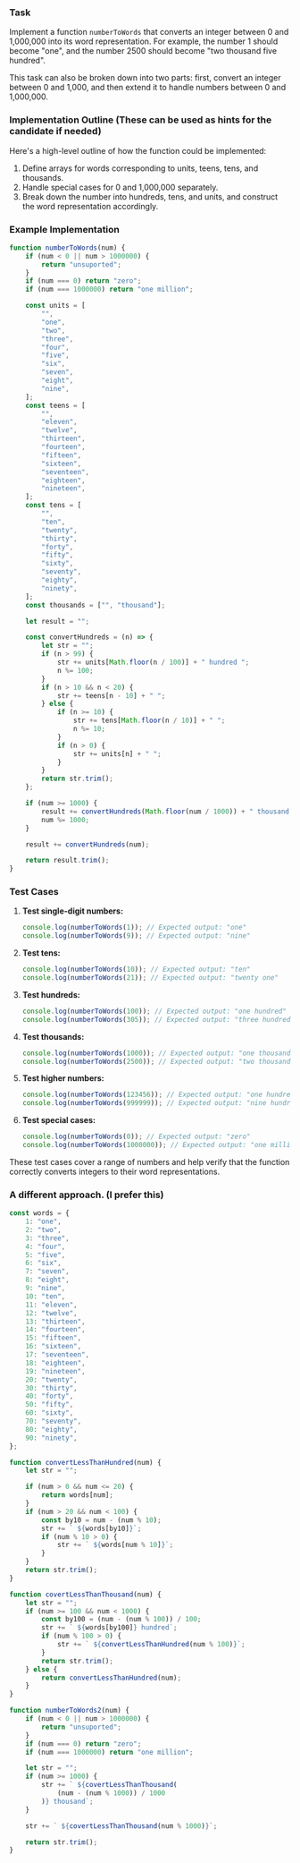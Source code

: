 ### Task

Implement a function `numberToWords` that converts an integer between 0 and 1,000,000 into its word representation. For example, the number 1 should become "one", and the number 2500 should become "two thousand five hundred".

This task can also be broken down into two parts: first, convert an integer between 0 and 1,000, and then extend it to handle numbers between 0 and 1,000,000.

### Implementation Outline (These can be used as hints for the candidate if needed)

Here's a high-level outline of how the function could be implemented:

1. Define arrays for words corresponding to units, teens, tens, and thousands.
2. Handle special cases for 0 and 1,000,000 separately.
3. Break down the number into hundreds, tens, and units, and construct the word representation accordingly.

### Example Implementation

```javascript
function numberToWords(num) {
    if (num < 0 || num > 1000000) {
        return "unsuported";
    }
    if (num === 0) return "zero";
    if (num === 1000000) return "one million";

    const units = [
        "",
        "one",
        "two",
        "three",
        "four",
        "five",
        "six",
        "seven",
        "eight",
        "nine",
    ];
    const teens = [
        "",
        "eleven",
        "twelve",
        "thirteen",
        "fourteen",
        "fifteen",
        "sixteen",
        "seventeen",
        "eighteen",
        "nineteen",
    ];
    const tens = [
        "",
        "ten",
        "twenty",
        "thirty",
        "forty",
        "fifty",
        "sixty",
        "seventy",
        "eighty",
        "ninety",
    ];
    const thousands = ["", "thousand"];

    let result = "";

    const convertHundreds = (n) => {
        let str = "";
        if (n > 99) {
            str += units[Math.floor(n / 100)] + " hundred ";
            n %= 100;
        }
        if (n > 10 && n < 20) {
            str += teens[n - 10] + " ";
        } else {
            if (n >= 10) {
                str += tens[Math.floor(n / 10)] + " ";
                n %= 10;
            }
            if (n > 0) {
                str += units[n] + " ";
            }
        }
        return str.trim();
    };

    if (num >= 1000) {
        result += convertHundreds(Math.floor(num / 1000)) + " thousand ";
        num %= 1000;
    }

    result += convertHundreds(num);

    return result.trim();
}
```

### Test Cases

1. **Test single-digit numbers:**

    ```javascript
    console.log(numberToWords(1)); // Expected output: "one"
    console.log(numberToWords(9)); // Expected output: "nine"
    ```

2. **Test tens:**

    ```javascript
    console.log(numberToWords(10)); // Expected output: "ten"
    console.log(numberToWords(21)); // Expected output: "twenty one"
    ```

3. **Test hundreds:**

    ```javascript
    console.log(numberToWords(100)); // Expected output: "one hundred"
    console.log(numberToWords(305)); // Expected output: "three hundred five"
    ```

4. **Test thousands:**

    ```javascript
    console.log(numberToWords(1000)); // Expected output: "one thousand"
    console.log(numberToWords(2500)); // Expected output: "two thousand five hundred"
    ```

5. **Test higher numbers:**

    ```javascript
    console.log(numberToWords(123456)); // Expected output: "one hundred twenty three thousand four hundred fifty six"
    console.log(numberToWords(999999)); // Expected output: "nine hundred ninety nine thousand nine hundred ninety nine"
    ```

6. **Test special cases:**

    ```javascript
    console.log(numberToWords(0)); // Expected output: "zero"
    console.log(numberToWords(1000000)); // Expected output: "one million"
    ```

These test cases cover a range of numbers and help verify that the function correctly converts integers to their word representations.

### A different approach. (I prefer this)

```javascript
const words = {
    1: "one",
    2: "two",
    3: "three",
    4: "four",
    5: "five",
    6: "six",
    7: "seven",
    8: "eight",
    9: "nine",
    10: "ten",
    11: "eleven",
    12: "twelve",
    13: "thirteen",
    14: "fourteen",
    15: "fifteen",
    16: "sixteen",
    17: "seventeen",
    18: "eighteen",
    19: "nineteen",
    20: "twenty",
    30: "thirty",
    40: "forty",
    50: "fifty",
    60: "sixty",
    70: "seventy",
    80: "eighty",
    90: "ninety",
};

function convertLessThanHundred(num) {
    let str = "";

    if (num > 0 && num <= 20) {
        return words[num];
    }
    if (num > 20 && num < 100) {
        const by10 = num - (num % 10);
        str += ` ${words[by10]}`;
        if (num % 10 > 0) {
            str += ` ${words[num % 10]}`;
        }
    }
    return str.trim();
}

function covertLessThanThousand(num) {
    let str = "";
    if (num >= 100 && num < 1000) {
        const by100 = (num - (num % 100)) / 100;
        str += ` ${words[by100]} hundred`;
        if (num % 100 > 0) {
            str += ` ${convertLessThanHundred(num % 100)}`;
        }
        return str.trim();
    } else {
        return convertLessThanHundred(num);
    }
}

function numberToWords2(num) {
    if (num < 0 || num > 1000000) {
        return "unsuported";
    }
    if (num === 0) return "zero";
    if (num === 1000000) return "one million";

    let str = "";
    if (num >= 1000) {
        str += ` ${covertLessThanThousand(
            (num - (num % 1000)) / 1000
        )} thousand`;
    }

    str += ` ${covertLessThanThousand(num % 1000)}`;

    return str.trim();
}
```
